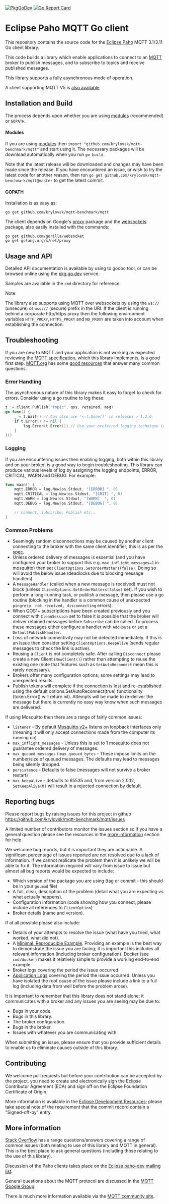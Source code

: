 
[![PkgGoDev](https://pkg.go.dev/badge/github.com/krylovsk/mqtt-benchmark/mqtt)](https://pkg.go.dev/github.com/krylovsk/mqtt-benchmark/mqtt)
[![Go Report Card](https://goreportcard.com/badge/github.com/krylovsk/mqtt-benchmark/mqtt)](https://goreportcard.com/report/github.com/krylovsk/mqtt-benchmark/mqtt)

Eclipse Paho MQTT Go client
===========================


This repository contains the source code for the [Eclipse Paho](https://eclipse.org/paho) MQTT 3.1/3.11 Go client library. 

This code builds a library which enable applications to connect to an [MQTT](https://mqtt.org) broker to publish 
messages, and to subscribe to topics and receive published messages.

This library supports a fully asynchronous mode of operation.

A client supporting MQTT V5 is [also available](https://github.com/eclipse/paho.golang).

Installation and Build
----------------------

The process depends upon whether you are using [modules](https://golang.org/ref/mod) (recommended) or `GOPATH`. 

#### Modules

If you are using [modules](https://blog.golang.org/using-go-modules) then `import "github.com/krylovsk/mqtt-benchmark/mqtt"` 
and start using it. The necessary packages will be download automatically when you run `go build`. 

Note that the latest release will be downloaded and changes may have been made since the release. If you have 
encountered an issue, or wish to try the latest code for another reason, then run 
`go get github.com/krylovsk/mqtt-benchmark/mqtt@master` to get the latest commit.

#### GOPATH

Installation is as easy as:

```
go get github.com/krylovsk/mqtt-benchmark/mqtt
```

The client depends on Google's [proxy](https://godoc.org/golang.org/x/net/proxy) package and the 
[websockets](https://godoc.org/github.com/gorilla/websocket) package, also easily installed with the commands:

```
go get github.com/gorilla/websocket
go get golang.org/x/net/proxy
```


Usage and API
-------------

Detailed API documentation is available by using to godoc tool, or can be browsed online
using the [pkg.go.dev](https://pkg.go.dev/github.com/krylovsk/mqtt-benchmark/mqtt) service.

Samples are available in the `cmd` directory for reference.

Note:

The library also supports using MQTT over websockets by using the `ws://` (unsecure) or `wss://` (secure) prefix in the
URI. If the client is running behind a corporate http/https proxy then the following environment variables `HTTP_PROXY`,
`HTTPS_PROXY` and `NO_PROXY` are taken into account when establishing the connection.

Troubleshooting
---------------

If you are new to MQTT and your application is not working as expected reviewing the
[MQTT specification](https://docs.oasis-open.org/mqtt/mqtt/v3.1.1/os/mqtt-v3.1.1-os.html), which this library implements,
is a good first step. [MQTT.org](https://mqtt.org) has some [good resources](https://mqtt.org/getting-started/) that answer many 
common questions.

### Error Handling

The asynchronous nature of this library makes it easy to forget to check for errors. Consider using a go routine to 
log these: 

```go
t := client.Publish("topic", qos, retained, msg)
go func() {
    _ = t.Wait() // Can also use '<-t.Done()' in releases > 1.2.0
    if t.Error() != nil {
        log.Error(t.Error()) // Use your preferred logging technique (or just fmt.Printf)
    }
}()
```

### Logging

If you are encountering issues then enabling logging, both within this library and on your broker, is a good way to
begin troubleshooting. This library can produce various levels of log by assigning the logging endpoints, ERROR, 
CRITICAL, WARN and DEBUG. For example:

```go
func main() {
	mqtt.ERROR = log.New(os.Stdout, "[ERROR] ", 0)
	mqtt.CRITICAL = log.New(os.Stdout, "[CRIT] ", 0)
	mqtt.WARN = log.New(os.Stdout, "[WARN]  ", 0)
	mqtt.DEBUG = log.New(os.Stdout, "[DEBUG] ", 0)

	// Connect, Subscribe, Publish etc..
}
```

### Common Problems

* Seemingly random disconnections may be caused by another client connecting to the broker with the same client 
identifier; this is as per the [spec](https://docs.oasis-open.org/mqtt/mqtt/v3.1.1/os/mqtt-v3.1.1-os.html#_Toc384800405).
* Unless ordered delivery of messages is essential (and you have configured your broker to support this e.g. 
  `max_inflight_messages=1` in mosquitto) then set `ClientOptions.SetOrderMatters(false)`. Doing so will avoid the 
  below issue (deadlocks due to blocking message handlers).
* A `MessageHandler` (called when a new message is received) must not block (unless 
  `ClientOptions.SetOrderMatters(false)` set). If you wish to perform a long-running task, or publish a message, then 
  please use a go routine (blocking in the handler is a common cause of unexpected `pingresp 
not received, disconnecting` errors). 
* When QOS1+ subscriptions have been created previously and you connect with `CleanSession` set to false it is possible 
that the broker will deliver retained messages before `Subscribe` can be called. To process these messages either 
configure a handler with `AddRoute` or set a `DefaultPublishHandler`.
* Loss of network connectivity may not be detected immediately. If this is an issue then consider setting 
`ClientOptions.KeepAlive` (sends regular messages to check the link is active).
* Reusing a `Client` is not completely safe. After calling `Disconnect` please create a new Client (`NewClient()`) rather 
than attempting to reuse the existing one (note that features such as `SetAutoReconnect` mean this is rarely necessary).
* Brokers offer many configuration options; some settings may lead to unexpected results.
* Publish tokens will complete if the connection is lost and re-established using the default
options.SetAutoReconnect(true) functionality (token.Error() will return nil). Attempts will be made to re-deliver the
message but there is currently no easy way know when such messages are delivered.

If using Mosquitto then there are a range of fairly common issues:
* `listener` - By default [Mosquitto v2+](https://mosquitto.org/documentation/migrating-to-2-0/) listens on loopback 
interfaces only (meaning it will only accept connections made from the computer its running on).
* `max_inflight_messages` - Unless this is set to 1 mosquitto does not guarantee ordered delivery of messages. 
* `max_queued_messages` / `max_queued_bytes` - These impose limits on the number/size of queued messages. The defaults
may lead to messages being silently dropped.
* `persistence` - Defaults to false (messages will not survive a broker restart)
* `max_keepalive` - defaults to 65535 and, from version 2.0.12, `SetKeepAlive(0)` will result in a rejected connection 
by default.

Reporting bugs
--------------

Please report bugs by raising issues for this project in github https://github.com/krylovsk/mqtt-benchmark/mqtt/issues

A limited number of contributors monitor the issues section so if you have a general question please see the 
resources in the [more information](#more-information) section for help.

We welcome bug reports, but it is important they are actionable. A significant percentage of issues reported are not 
resolved due to a lack of information. If we cannot replicate the problem then it is unlikely we will be able to fix it. 
The information required will vary from issue to issue but almost all bug reports would be expected to include: 

* Which version of the package you are using (tag or commit - this should be in your `go.mod` file)
* A full, clear, description of the problem (detail what you are expecting vs what actually happens).
* Configuration information (code showing how you connect, please include all references to `ClientOption`)
* Broker details (name and version).

If at all possible please also include:
* Details of your attempts to resolve the issue (what have you tried, what worked, what did not).
* A [Minimal, Reproducible Example](https://stackoverflow.com/help/minimal-reproducible-example). Providing an example
is the best way to demonstrate the issue you are facing; it is important this includes all relevant information
(including broker configuration). Docker (see `cmd/docker`) makes it relatively simple to provide a working end-to-end
example.
* Broker logs covering the period the issue occurred.
* [Application Logs](#logging) covering the period the issue occurred. Unless you have isolated the root cause of the 
issue please include a link to a full log (including data from well before the problem arose).

It is important to remember that this library does not stand alone; it communicates with a broker and any issues you are 
seeing may be due to:

* Bugs in your code.
* Bugs in this library.
* The broker configuration.
* Bugs in the broker.
* Issues with whatever you are communicating with.

When submitting an issue, please ensure that you provide sufficient details to enable us to eliminate causes outside of
this library.

Contributing
------------

We welcome pull requests but before your contribution can be accepted by the project, you need to create and 
electronically sign the Eclipse Contributor Agreement (ECA) and sign off on the Eclipse Foundation Certificate of Origin.

More information is available in the 
[Eclipse Development Resources](http://wiki.eclipse.org/Development_Resources/Contributing_via_Git); please take special 
note of the requirement that the commit record contain a "Signed-off-by" entry.

More information
----------------

[Stack Overflow](https://stackoverflow.com/questions/tagged/mqtt+go) has a range questions/answers covering a range of 
common issues (both relating to use of this library and MQTT in general). This is the best place to ask general questions 
(including those relating to the use of this library).

Discussion of the Paho clients takes place on the [Eclipse paho-dev mailing list](https://dev.eclipse.org/mailman/listinfo/paho-dev).

General questions about the MQTT protocol are discussed in the [MQTT Google Group](https://groups.google.com/forum/?hl=en-US&fromgroups#!forum/mqtt).

There is much more information available via the [MQTT community site](http://mqtt.org).